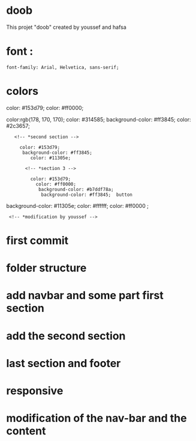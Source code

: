 
# doob

This projet "doob" created by youssef and hafsa

# font :
    font-family: Arial, Helvetica, sans-serif;


# colors
 <!-- *Navbar -->
color: #153d79;
color: #ff0000; <!--~ for the the fisrt a in menu and text in the first button -->


<!-- !Section 1 -->

 color:rgb(178, 170, 170);
     color: #314585;
     background-color: #ff3845;
       color: #2c3657;

       <!-- *second section -->

         color: #153d79;
          background-color: #ff3845;
             color: #11305e;
           
           <!-- *section 3 -->

             color: #153d79;
               color: #ff0000;
                background-color: #b7ddf78a;
                 background-color: #ff3845;  button


<!-- footer -->
 background-color: #11305e;
     color: #ffffff;
     color: #ff0000 ;


     <!-- *modification by youssef -->
# first commit
# folder structure
# add navbar and some part first section
# add the second section
# last section and footer
# responsive 
<!-- modification by hafsa -->
# modification of the nav-bar and the content